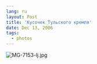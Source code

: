 ```yaml
---
lang: ru
layout: Post
title: 'Кусочек Тульского кремля'
date: Dec 13, 2006
tags:
  - photos
---
```


![MG-7153-lj.jpg](upload://MG-7153-lj.jpg)
